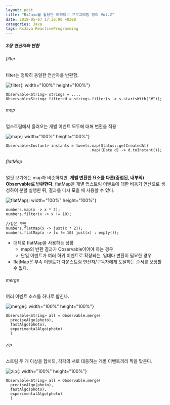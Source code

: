 ```yaml
---
layout: post
title: "RxJava를 활용한 리액티브 프로그래밍 정리 Vol.2"
date: 2018-05-07 17:30:00 +0300
categories: Java
tags: RxJava ReactiveProgramming
---
```

##### 3장 연산자와 변환
###### filter
filter는 정확히 동일한 연산자를 반환함.  

![filter](../assets/images/rx-diagram/rx-filter.png){: width="100%" height="100%"}
```
Observable<String> strings = ....
Observable<String> filtered = strings.filter(s -> s.startsWith("#"));
```
###### map
업스트림에서 흘러오는 개별 이벤트 모두에 대해 변환을 적용  

![map](../assets/images/rx-diagram/rx-map.png){: width="100%" height="100%"}
```
Observable<Instant> instants = tweets.map(Status::getCreatedAt)
                                     .map((Date d) -> d.toInstant());
```
###### flatMap
얼핏 보기에는 map과 비슷하지만, __개별 변환한 요소를 다른(중첩된, 내부의) Observable로 반환한다.__ flatMap을 개별 업스트림 이벤트에 대한 비동기 연산으로 생성하여 분할 실행한 뒤, 결과를 다시 모을 때 사용할 수 있다.

![flatMap](../assets/images/rx-diagram/rx-flatmap.png){: width="100%" height="100%"}
```
numbers.map(x -> x * 2);
numbers.filter(x -> x != 10);

//같은 구현
numbers.flatMap(x -> just(x * 2));
numbers.flatMap(x -> (x != 10) just(x) : empty());
```
- 대체로 flatMap을 사용하는 상황
  - map의 반환 결과가 Observable이어야 하는 경우
  - 단일 이벤트가 여러 하위 이벤트로 확장되는, 일대다 변환이 필요한 경우
- flatMap은 부속 이벤트가 다운스트림 연산자/구독자에게 도달하는 순서를 보장할 수 없다.

###### merge
여러 이벤트 소스를 하나로 합친다.  

![merge](../assets/images/rx-diagram/rx-merge.png){: width="100%" height="100%"}
```
Observable<String> all = Observable.merge(
  preciseAlgo(photo),
  fastAlgo(photo),
  experimentalAlgo(photo)
  )
```
###### zip
스트림 두 개 이상을 합치되, 각각의 서로 대응하는 개별 이벤트끼리 짝을 맞춘다.

![zip](../assets/images/rx-diagram/rx-zip.png){: width="100%" height="100%"}
```
Observable<String> all = Observable.merge(
  preciseAlgo(photo),
  fastAlgo(photo),
  experimentalAlgo(photo)
  )
```
